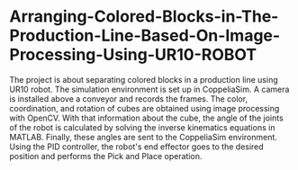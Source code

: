 # Arranging-Colored-Blocks-in-The-Production-Line-Based-On-Image-Processing-Using-UR10-ROBOT
The project is about separating colored blocks in a production line using UR10 robot. The simulation environment is set up in CoppeliaSim. A camera is installed above a conveyor and records the frames. The color, coordination, and rotation of cubes are obtained using image processing with OpenCV. With that information about the cube, the angle of the joints of the robot is calculated by solving the inverse kinematics equations in MATLAB. Finally, these angles are sent to the CoppeliaSim environment. Using the PID controller, the robot's end effector goes to the desired position and performs the Pick and Place operation.
